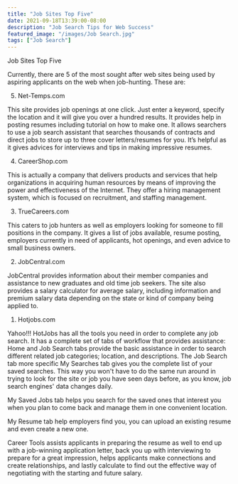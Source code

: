 ```yaml
---
title: "Job Sites Top Five"
date: 2021-09-18T13:39:00-08:00
description: "Job Search Tips for Web Success"
featured_image: "/images/Job Search.jpg"
tags: ["Job Search"]
---
```


Job Sites Top Five

Currently, there are 5 of the most sought after web sites being used by aspiring applicants on the web when job-hunting.  These are:

5) Net-Temps.com

This site provides job openings at one click.  Just enter a keyword, specify the location and it will give you over a hundred results.  It provides help in posting resumes including tutorial on how to make one.  It allows searchers to use a job search assistant that searches thousands of contracts and direct jobs to store up to three cover letters/resumes for you.  It’s helpful as it gives advices for interviews and tips in making impressive resumes.

4)  CareerShop.com

This is actually a company that delivers products and services that help organizations in acquiring human resources by means of improving the power and effectiveness of the Internet.  They offer a hiring management system, which is focused on recruitment, and staffing management.

3)  TrueCareers.com

This caters to job hunters as well as employers looking for someone to fill positions in the company.  It gives a list of jobs available, resume posting, employers currently in need of applicants, hot openings, and even advice to small business owners. 

2)  JobCentral.com

JobCentral provides information about their member companies and assistance to new graduates and old time job seekers.  The site also provides a salary calculator for average salary, including information and premium salary data depending on the state or kind of company being applied to.

1)  Hotjobs.com

Yahoo!!!  HotJobs has all the tools you need in order to complete any job search.  It has a complete set of tabs of workflow that provides assistance:  Home and Job Search tabs provide the basic assistance in order to search different related job categories; location, and descriptions.  The Job Search tab more specific My Searches tab gives you the complete list of your saved searches.  This way you won't have to do the same run around in trying to look for the site or job you have seen days before, as you know, job search engines' data changes daily.

My Saved Jobs tab helps you search for the saved ones that interest you when you plan to come back and manage them in one convenient location.

My Resume tab help employers find you, you can upload an existing resume and even create a new one. 

Career Tools assists applicants in preparing the resume as well to end up with a job-winning application letter, back you up with interviewing to prepare for a great impression, helps applicants make connections and create relationships, and lastly calculate to find out the effective way of negotiating with the starting and future salary.

